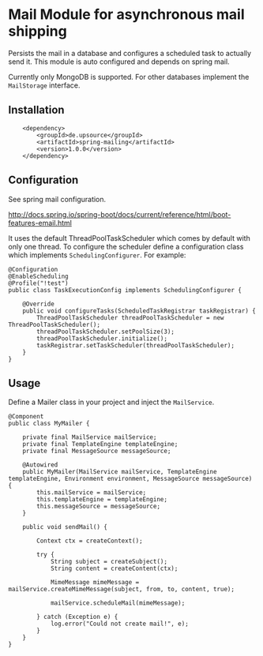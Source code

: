 # Mail Module for asynchronous mail shipping

Persists the mail in a database and configures a scheduled task to actually send it.
This module is auto configured and depends on spring mail.

Currently only MongoDB is supported. For other databases implement the `MailStorage` interface.

## Installation

        <dependency>
            <groupId>de.upsource</groupId>
            <artifactId>spring-mailing</artifactId>
            <version>1.0.0</version>
        </dependency>

## Configuration
See spring mail configuration. 

<http://docs.spring.io/spring-boot/docs/current/reference/html/boot-features-email.html>

It uses the default ThreadPoolTaskScheduler which comes by default with only one thread. 
To configure the scheduler define a configuration class which implements `SchedulingConfigurer`.
For example:

    @Configuration
    @EnableScheduling
    @Profile("!test")
    public class TaskExecutionConfig implements SchedulingConfigurer {
    
        @Override
        public void configureTasks(ScheduledTaskRegistrar taskRegistrar) {
            ThreadPoolTaskScheduler threadPoolTaskScheduler = new ThreadPoolTaskScheduler();
            threadPoolTaskScheduler.setPoolSize(3);
            threadPoolTaskScheduler.initialize();
            taskRegistrar.setTaskScheduler(threadPoolTaskScheduler);
        }
    }

## Usage

Define a Mailer class in your project and inject the `MailService`.

    @Component
    public class MyMailer {
    
        private final MailService mailService;
        private final TemplateEngine templateEngine;
        private final MessageSource messageSource;
    
        @Autowired
        public MyMailer(MailService mailService, TemplateEngine templateEngine, Environment environment, MessageSource messageSource) {
            this.mailService = mailService;
            this.templateEngine = templateEngine;
            this.messageSource = messageSource;
        }
    
        public void sendMail() {
    
            Context ctx = createContext();
    
            try {
                String subject = createSubject();
                String content = createContent(ctx);
    
                MimeMessage mimeMessage = mailService.createMimeMessage(subject, from, to, content, true);
    
                mailService.scheduleMail(mimeMessage);
    
            } catch (Exception e) {
                log.error("Could not create mail!", e);
            }
        }
    }

